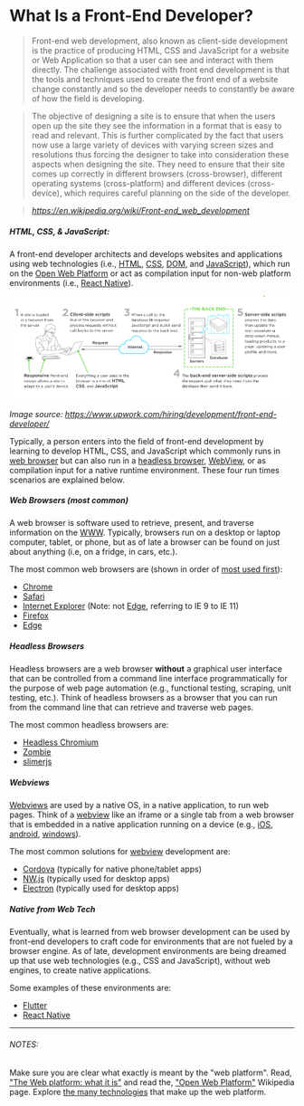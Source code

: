 # What Is a Front-End Developer?

> Front-end web development, also known as client-side development is the practice of producing HTML, CSS and JavaScript for a website or Web Application so that a user can see and interact with them directly. The challenge associated with front end development is that the tools and techniques used to create the front end of a website change constantly and so the developer needs to constantly be aware of how the field is developing.

> The objective of designing a site is to ensure that when the users open up the site they see the information in a format that is easy to read and relevant. This is further complicated by the fact that users now use a large variety of devices with varying screen sizes and resolutions thus forcing the designer to take into consideration these aspects when designing the site. They need to ensure that their site comes up correctly in different browsers (cross-browser), different operating systems (cross-platform) and different devices (cross-device), which requires careful planning on the side of the developer.

><cite>https://en.wikipedia.org/wiki/Front-end_web_development</cite>

##### HTML, CSS, & JavaScript:

A front-end developer architects and develops websites and applications using web technologies (i.e., [HTML](https://developer.mozilla.org/en-US/docs/Web/HTML), [CSS](https://developer.mozilla.org/en-US/docs/Web/CSS), [DOM](https://developer.mozilla.org/en-US/docs/Web/API/Document_Object_Model), and [JavaScript](https://developer.mozilla.org/en-US/docs/Web/JavaScript)), which run on the [Open Web Platform](https://en.wikipedia.org/wiki/Open_Web_Platform) or act as compilation input for non-web platform environments (i.e., [React Native](https://facebook.github.io/react-native/)).

![](images/what-is-front-end-dev.png "https://www.upwork.com/hiring/development/front-end-developer/")

<cite>Image source: <a href="https://www.upwork.com/hiring/development/front-end-developer/">https://www.upwork.com/hiring/development/front-end-developer/</a></cite>

Typically, a person enters into the field of front-end development by learning to develop HTML, CSS, and JavaScript which commonly runs in  [web browser](https://en.wikipedia.org/wiki/Web_browser) but can also run in a [headless browser](https://en.wikipedia.org/wiki/Headless_browser), [WebView](http://developer.telerik.com/featured/what-is-a-webview/), or as compilation input for a native runtime environment. These four run times scenarios are explained below.

##### Web Browsers (most common)

A web browser is software used to retrieve, present, and traverse information on the [WWW](https://en.wikipedia.org/wiki/World_Wide_Web). Typically, browsers run on a desktop or laptop computer, tablet, or phone, but as of late a browser can be found on just about anything (i.e, on a fridge, in cars, etc.). 

The most common web browsers are (shown in order of [most used first](https://en.wikipedia.org/wiki/Usage_share_of_web_browsers#Summary_tables)):

* [Chrome](http://www.google.com/chrome/)
* [Safari](http://www.apple.com/safari/)
* [Internet Explorer](https://en.wikipedia.org/wiki/Internet_Explorer) (Note: not [Edge](http://dev.modern.ie/), referring to IE 9 to IE 11)
* [Firefox](https://www.mozilla.org/firefox/)
* [Edge](https://www.microsoft.com/en-us/windows/microsoft-edge)

##### Headless Browsers

Headless browsers are a web browser **without** a graphical user interface that can be controlled from a command line interface programmatically for the purpose of web page automation (e.g., functional testing, scraping, unit testing, etc.). Think of headless browsers as a browser that you can run from the command line that can retrieve and traverse web pages.

The most common headless browsers are:

* [Headless Chromium](https://chromium.googlesource.com/chromium/src/+/lkgr/headless/README.md)
* [Zombie](https://github.com/assaf/zombie)
* [slimerjs](http://slimerjs.org/)


##### Webviews

[Webviews](http://developer.telerik.com/featured/what-is-a-webview/) are used by a native OS, in a native application, to run web pages. Think of a [webview](http://developer.telerik.com/featured/what-is-a-webview/) like an iframe or a single tab from a web browser that is embedded in a native application running on a device (e.g., [iOS](https://developer.apple.com/library/ios/documentation/UIKit/Reference/UIWebView_Class/), [android](http://developer.android.com/reference/android/webkit/WebView.html), [windows](https://msdn.microsoft.com/library/windows/apps/windows.ui.xaml.controls.webview.aspx)).

The most common solutions for [webview](http://developer.telerik.com/featured/what-is-a-webview/) development are:

* [Cordova](https://cordova.apache.org/) (typically for native phone/tablet apps)
* [NW.js](https://github.com/nwjs/nw.js) (typically used for desktop apps)
* [Electron](http://electron.atom.io/) (typically used for desktop apps)

##### Native from Web Tech

Eventually, what is learned from web browser development can be used by front-end developers to craft code for environments that are not fueled by a browser engine. As of late, development environments are being dreamed up that use web technologies (e.g., CSS and JavaScript), without web engines, to create native applications.

Some examples of these environments are: 

* [Flutter](https://flutter.io/)
* [React Native](https://facebook.github.io/react-native/)

* * *

###### NOTES:

Make sure you are clear what exactly is meant by the "web platform". Read, ["The Web platform: what it is"](http://tess.oconnor.cx/2009/05/what-the-web-platform-is) and read the, ["Open Web Platform"](https://en.wikipedia.org/wiki/Open_Web_Platform) Wikipedia page. Explore [the many technologies](https://platform.html5.org/) that make up the web platform.
